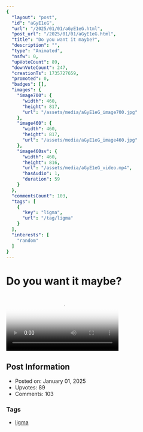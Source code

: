 ```yaml
---
{
  "layout": "post",
  "id": "aGyE1eG",
  "url": "/2025/01/01/aGyE1eG.html",
  "post_url": "/2025/01/01/aGyE1eG.html",
  "title": "Do you want it maybe?",
  "description": "",
  "type": "Animated",
  "nsfw": 0,
  "upVoteCount": 89,
  "downVoteCount": 247,
  "creationTs": 1735727659,
  "promoted": 0,
  "badges": [],
  "images": {
    "image700": {
      "width": 460,
      "height": 817,
      "url": "/assets/media/aGyE1eG_image700.jpg"
    },
    "image460": {
      "width": 460,
      "height": 817,
      "url": "/assets/media/aGyE1eG_image460.jpg"
    },
    "image460sv": {
      "width": 460,
      "height": 816,
      "url": "/assets/media/aGyE1eG_video.mp4",
      "hasAudio": 1,
      "duration": 59
    }
  },
  "commentsCount": 103,
  "tags": [
    {
      "key": "ligma",
      "url": "/tag/ligma"
    }
  ],
  "interests": [
    "random"
  ]
}
---
```


# Do you want it maybe?

<video controls playsinline loop poster="/assets/media/aGyE1eG_image460.jpg">
  <source src="/assets/media/aGyE1eG_video.mp4" type="video/mp4">
  Your browser does not support the video tag.
</video>

## Post Information

- Posted on: January 01, 2025
- Upvotes: 89
- Comments: 103

### Tags

- [ligma](/tag/ligma)
